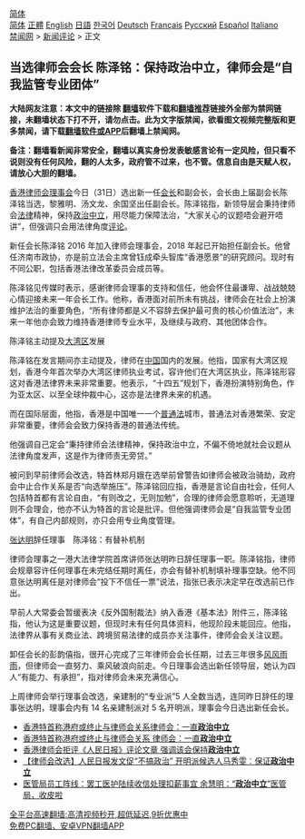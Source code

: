  <!-- 面包屑导航 --> <div class="breadcrumb"><!-- GTranslate: https://gtranslate.io/ -->  <div class="switcher notranslate">  <div class="selected">  <a href="#" onclick="return false;"> 简体</a>  </div>  <div class="option">  <a href="https://www.bannedbook.org" onclick="doGTranslate('zh-CN|zh-CN');jQuery('div.switcher div.selected a').html(jQuery(this).html());return false;" title="简体中文" class="nturl selected"> 简体</a>  <a href="https://www.bannedbook.org/zh-tw/" onclick="doGTranslate('zh-CN|zh-TW');jQuery('div.switcher div.selected a').html(jQuery(this).html());return false;" title="繁體中文" class="nturl"> 正體</a>  <a href="https://www.bannedbook.org/en/" onclick="doGTranslate('zh-CN|en');jQuery('div.switcher div.selected a').html(jQuery(this).html());return false;" title="English" class="nturl"> English</a>  <a href="https://www.bannedbook.org/ja/" onclick="doGTranslate('zh-CN|ja');jQuery('div.switcher div.selected a').html(jQuery(this).html());return false;" title="日本語" class="nturl"> 日語</a>  <a href="https://www.bannedbook.org/ko/" onclick="doGTranslate('zh-CN|ko');jQuery('div.switcher div.selected a').html(jQuery(this).html());return false;" title="한국어" class="nturl"> 한국어</a>  <a href="https://www.bannedbook.org/de/" onclick="doGTranslate('zh-CN|de');jQuery('div.switcher div.selected a').html(jQuery(this).html());return false;" title="Deutsch" class="nturl"> Deutsch</a>  <a href="https://www.bannedbook.org/fr/" onclick="doGTranslate('zh-CN|fr');jQuery('div.switcher div.selected a').html(jQuery(this).html());return false;" title="Français" class="nturl"> Français</a>  <a href="https://www.bannedbook.org/ru/" onclick="doGTranslate('zh-CN|ru');jQuery('div.switcher div.selected a').html(jQuery(this).html());return false;" title="Русский" class="nturl"> Русский</a>  <a href="https://www.bannedbook.org/es/" onclick="doGTranslate('zh-CN|es');jQuery('div.switcher div.selected a').html(jQuery(this).html());return false;" title="Español" class="nturl"> Español</a>  <a href="https://www.bannedbook.org/it/" onclick="doGTranslate('zh-CN|it');jQuery('div.switcher div.selected a').html(jQuery(this).html());return false;" title="Italiano" class="nturl"> Italiano</a>  </div>  </div>      <div class='breadcrumb-sub'><!-- Breadcrumb NavXT 6.3.0 --> <a href="https://www.bannedbook.org/" class="home">禁闻网</a> &gt; <a href="https://www.bannedbook.org/bnews/comments/" class="category">新闻评论</a> &gt; 正文</div></div><h2>当选律师会会长 陈泽铭：保持政治中立，律师会是“自我监管专业团体”</h2> <p class="notice"><b>大陆网友注意：本文中的链接除 <a href="https://github.com/bannedbook/fanqiang" >翻墙</a>软件下载和<a href="https://github.com/killgcd/justmysocks/blob/master/README.md">翻墙推荐</a>链接外全部为禁网链接，未翻墙状态下打不开，请勿点击。此为文字版禁闻，欲看图文视频完整版和更多禁闻，请下载<a href="https://github.com/bannedbook/fanqiang">翻墙软件或APP</a>后翻墙上禁闻网。</p><p>备注：翻墙看新闻非常安全，翻墙以真实身份发表敏感言论有一定风险，但只看不说则没有任何风险，翻的人太多，政府管不过来，也不管。信息自由是天赋人权，请放心大胆的翻墙。</b></p>  <div class="entry">  <p><a href="https://www.bannedbook.org/bnews/tag/%e9%a6%99%e6%b8%af/" class="st_tag internal_tag" rel="tag" title="标签 香港 下的日志">香港</a><a href="https://www.bannedbook.org/bnews/tag/%E5%BE%8B%E5%B8%88%E4%BC%9A/" class="st_tag internal_tag" rel="tag" title="标签 律师会 下的日志">律师会</a><a href="https://www.bannedbook.org/bnews/tag/%E7%90%86%E4%BA%8B%E4%BC%9A/" class="st_tag internal_tag" rel="tag" title="标签 理事会 下的日志">理事会</a>今日（31日）选出新一任<a href="https://www.bannedbook.org/bnews/tag/%E4%BC%9A%E9%95%BF/" class="st_tag internal_tag" rel="tag" title="标签 会长 下的日志">会长</a>和副会长，会长由上届副会长陈泽铭当选，黎雅明、汤文龙、余国坚出任副会长。陈泽铭指，新领导层会秉持律师会<a href="https://www.bannedbook.org/bnews/tag/%e6%b3%95%e5%be%8b/" class="st_tag internal_tag" rel="tag" title="标签 法律 下的日志">法律</a>精神，保持<a href="https://www.bannedbook.org/bnews/tag/%E6%94%BF%E6%B2%BB%E4%B8%AD%E7%AB%8B/" class="st_tag internal_tag" rel="tag" title="标签 政治中立 下的日志">政治中立</a>，用尽能力保障法治，“大家关心的议题唔会避开唔讲”，但强调只会用法律角度<span class='wp_keywordlink_affiliate'><a href="https://www.bannedbook.org/bnews/comments/" title="新闻评论" target="_blank">评论</a></span>。</p> <p>新任会长陈泽铭 2016 年加入律师会理事会，2018 年起已开始担任副会长。他曾任济南市政协，亦是前立法会主席曾钰成牵头智库“香港愿景”的研究顾问。现时有不同公职，包括香港法律改革委员会成员等。</p> <p>陈泽铭见传媒时表示，感谢律师会理事的支持和信任，他会怀住最谦卑、战战兢兢心情迎接未来一年会长工作。他称，香港面对前所未有挑战，律师会在社会上扮演维护法治的重要角色，“所有律师都是义不容辞去保护最可贵的核心价值法治”，未来一年他亦会致力维持香港律师专业水平，及继续与政府、其他团体合作。</p>  <p>陈泽铭主动提及<a href="https://www.bannedbook.org/bnews/tag/%E5%A4%A7%E6%B9%BE%E5%8C%BA/" class="st_tag internal_tag" rel="tag" title="标签 大湾区 下的日志">大湾区</a>发展</p> <p>陈泽铭在发言期间亦主动提及，律师在<span class='wp_keywordlink_affiliate'><a href="https://www.bannedbook.org/" title="中国" target="_blank">中国</a></span>国内的发展。他指，国家有大湾区规划，香港今年首次举办大湾区律师执业考试，容许他们在大湾区执业，陈泽铭形容这对香港法律界未来非常重要。他表示，“十四五”规划下，香港扮演特别角色，作为亚太区、以至全球仲裁中心，这亦是法律界未来的机遇。</p> <p>而在国际层面，他指，香港是中国唯一一个<a href="https://www.bannedbook.org/bnews/tag/%E6%99%AE%E9%80%9A%E6%B3%95/" class="st_tag internal_tag" rel="tag" title="标签 普通法 下的日志">普通法</a>城市，普通法对香港繁荣、安定非常重要，律师会会致力保持香港的普通法传统。</p>  <p>他强调自己定会“秉持律师会法律精神，保持政治中立，不偏不倚地就社会议题从法律角度发声，这是作为律师责无旁贷。”</p> <p>被问到早前律师会改选，特首林郑月娥在选举前曾警告如律师会被政治骑劫，政府会中止合作关系是否“向选举施压”。陈泽铭回应指，香港是言论自由社会，任何人包括特首都有言论自由，“有则改之，无则加勉”，合理的律师会愿意聆听，无道理则不会理会，他亦不认为特首的言论是批评。但他强调律师会是“自我监管专业团体”，有自己内部规则，亦只会用专业角度管理。</p> <p><a href="https://www.bannedbook.org/bnews/tag/%E5%BC%A0%E8%BE%BE%E6%98%8E/" class="st_tag internal_tag" rel="tag" title="标签 张达明 下的日志">张达明</a>辞任理事　陈泽铭：有替补机制</p>  <p>律师会理事之一港大法律学院首席讲师张达明昨日辞任理事一职。陈泽铭指，律师会规章容许任何理事在未完结任期时离任，亦会有替补机制填补理事空缺。他不同意张达明离任是对律师会“投下不信任一票”说法，指张已表示决定早在改选前已作出。</p> <p>早前人大常委会暂缓表决《反外国制裁法》纳入香港《基本法》附件三，陈泽铭指，他认为这是重要议题，但现时未有任何具体资料，他现阶段未能回应。他指，法律界从事有关商业法、跨境贸易法律的成员亦关注事件，律师会会关注议题。</p> <p>卸任会长的彭韵僖指，很开心完成了三年律师会会长任期，过去三年很多<span class='wp_keywordlink'><a href="https://www.bannedbook.org/forum3/topic122.html" title="陈建国：十年风风雨雨" target="_blank">风风雨雨</a></span>，但律师会一直努力、乘风破浪向前走。今日理事会选出新任领导层，她认为四人“有能力、有承担”，指对律师会未来充满信心。</p>  <p>上周律师会举行理事会改选，亲建制的“专业派”5 人全数当选，连同昨日辞任的理事张达明，理事会内有 14 名亲建制派对 5 名开明派，理事会今日选出新任会长。</p> <ul class='op-related-articles' title='相关阅读'> <li><a href='https://www.bannedbook.org/bnews/baitai/20210817/1607991.html' target='_blank'>香港特首称港府或终止与律师会关系律师会：一直<b>政治中立</b></a></li> <li><a href='https://www.bannedbook.org/bnews/headline/20210817/1607958.html' target='_blank'>香港特首称港府或终止与律师会关系 律师会：一直<b>政治中立</b></a></li> <li><a href='https://www.bannedbook.org/bnews/headline/20210815/1606819.html' target='_blank'>香港律师会拒评《人民日报》评论文章 强调该会保持<b>政治中立</b></a></li> <li><a href='https://www.bannedbook.org/bnews/comments/20210815/1606422.html' target='_blank'>【律师会改选】人民日报发文促“不搞政治” 开明派候选人马秀雯︰保证<b>政治中立</b></a></li> <li><a href='https://www.bannedbook.org/bnews/comments/20210123/1472966.html' target='_blank'>医管局员工阵线：罢工医护陆续收信处理扣薪事宜 余慧明：“<b>政治中立</b>”医管局，收皮啦</a></li> </ul> <p class="texttj"> <a href="https://github.com/bannedbook/fanqiang/wiki/V2ray%E6%9C%BA%E5%9C%BA" target="_blank">全平台高速翻墙:高清视频秒开,超低延迟,9折优惠中</a><br/> <a href="https://github.com/bannedbook/fanqiang/wiki/%E7%A6%81%E9%97%BB%E7%BD%91%E5%AE%89%E5%8D%93%E7%BF%BB%E5%A2%99%E6%96%B0%E9%97%BBAPP" target="_blank">免费PC翻墙、安卓VPN翻墙APP</a></p><p> </p><a name='sharetosocial'></a>  <div style="margin-bottom:5px;padding-bottom:5px;clear:both"> <div id="archive-pix-1" class="banner-ads"> <!-- AuctionX Display platform tag START --> <div id="26318x728x90x621x_ADSLOT2" clicktrack="%%CLICK_URL_ESC%%"></div> <!-- AuctionX Display platform tag END --> </div> <div id="archive-pix-2" class="banner-ads"> <!-- AuctionX Display platform tag START --> <div id="26315x300x250x621x_ADSLOT2" clicktrack="%%CLICK_URL_ESC%%"></div> <!-- AuctionX Display platform tag END --> </div> </div>  <div id="archive-pix-1" class="banner-ads"> <!-- AuctionX Display platform tag START --> <div id="26318x728x90x621x_ADSLOT3" clicktrack="%%CLICK_URL_ESC%%"></div> <!-- AuctionX Display platform tag END --> </div> </div><!--END ENTRY--> 